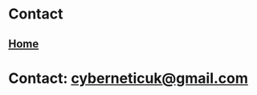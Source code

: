 
<!-- Google tag (gtag.js) -->
<script async src="https://www.googletagmanager.com/gtag/js?id=G-D15MBLQ2QR"></script>
<script>
  window.dataLayer = window.dataLayer || [];
  function gtag(){dataLayer.push(arguments);}
  gtag('js', new Date());

  gtag('config', 'G-D15MBLQ2QR');
</script>


# Contact
## [**Home**](index.md)
# Contact: cyberneticuk@gmail.com